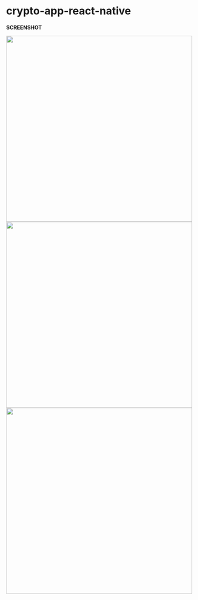 # crypto-app-react-native

**SCREENSHOT**

<img src="https://user-images.githubusercontent.com/33335391/184355232-1afd5d22-761d-4951-b415-629e420adc34.jpeg" width="500"/>

<img src="https://user-images.githubusercontent.com/33335391/184355274-f1329d25-2af5-4bba-9050-ff558ef3cea9.png" width="500"/>

<img src="https://user-images.githubusercontent.com/33335391/184355473-1e5dfb90-d47a-469f-ae7c-be52a3e0ab7f.png" width="500"/>
